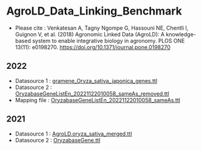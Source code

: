 # AgroLD_Data_Linking_Benchmark
* Please cite : Venkatesan A, Tagny Ngompe G, Hassouni NE, Chentli I, Guignon V, et al. (2018) Agronomic Linked Data (AgroLD): A knowledge-based system to enable integrative biology in agronomy. PLOS ONE 13(11): e0198270. https://doi.org/10.1371/journal.pone.0198270 

## 2022

* Datasource 1 : [gramene_Oryza_sativa_japonica_genes.ttl](https://github.com/pierrelarmande/AgroLD_Data_Linking_Benchmark/blob/main/gramene_Oryza_sativa_japonica_genes.ttl.tar.gz)
* Datasource 2 : [OryzabaseGeneListEn_20221122010058_sameAs_removed.ttl](https://github.com/pierrelarmande/AgroLD_Data_Linking_Benchmark/blob/main/OryzabaseGeneListEn_20221122010058_sameAs_removed.ttl.tar.gz)
* Mapping file : [OryzabaseGeneListEn_20221122010058_sameAs.ttl](https://github.com/pierrelarmande/AgroLD_Data_Linking_Benchmark/blob/main/OryzabaseGeneListEn_20221122010058_sameAs.ttl.tar.gz)

## 2021
* Datasource 1 : [AgroLD.oryza_sativa_merged.ttl](https://github.com/pierrelarmande/AgroLD_Data_Linking_Benchmark/files/8410972/Rdflib_agrold.oryza_sativa_merged.ttl.zip)
* Datasource 2 : [OryzabaseGene.ttl](https://github.com/pierrelarmande/AgroLD_Data_Linking_Benchmark/files/8410981/Rdflib_OryzabaseGene_jasmonate_subset.ttl.zip)


